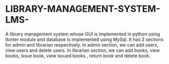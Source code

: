 # LIBRARY-MANAGEMENT-SYSTEM-LMS-
A library management system whose GUI is implemented in python using tkinter module and database is implemented using MySql. It has 2 sections for admin and librarian respectively. In admin section, we can add users, view users and delete users. In librarian section, we can add books, view books, issue book, view issued books , return book and delete book.
